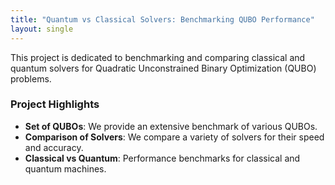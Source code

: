 ```yaml
---
title: "Quantum vs Classical Solvers: Benchmarking QUBO Performance"
layout: single
---
```


This project is dedicated to benchmarking and comparing classical and quantum solvers for Quadratic Unconstrained Binary Optimization (QUBO) problems.

### Project Highlights
- **Set of QUBOs**: We provide an extensive benchmark of various QUBOs.
- **Comparison of Solvers**: We compare a variety of solvers for their speed and accuracy.
- **Classical vs Quantum**: Performance benchmarks for classical and quantum machines.

